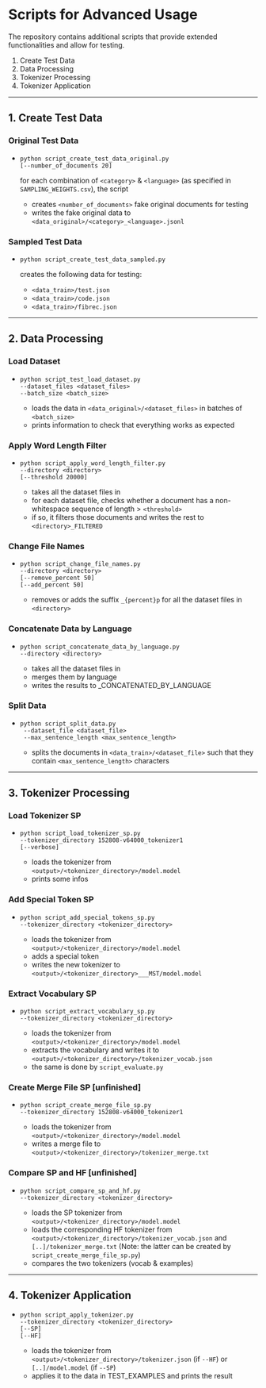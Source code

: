 # Scripts for Advanced Usage

The repository contains additional scripts that
provide extended functionalities and allow for testing.

1. Create Test Data
2. Data Processing
3. Tokenizer Processing
4. Tokenizer Application

----
## 1. Create Test Data

### Original Test Data

- ```
  python script_create_test_data_original.py
  [--number_of_documents 20]
  ```

  for each combination of `<category>` & `<language>` (as specified in `SAMPLING_WEIGHTS.csv`), the script
  - creates `<number_of_documents>` fake original documents for testing
  - writes the fake original data to `<data_original>/<category>_<language>.jsonl`

### Sampled Test Data

- ```
  python script_create_test_data_sampled.py
  ```

  creates the following data for testing:
  - `<data_train>/test.json`
  - `<data_train>/code.json`
  - `<data_train>/fibrec.json`

----
## 2. Data Processing

### Load Dataset

- ```
  python script_test_load_dataset.py
  --dataset_files <dataset_files>
  --batch_size <batch_size>
  ```
  - loads the data in `<data_original>/<dataset_files>` in batches of `<batch_size>`
  - prints information to check that everything works as expected

### Apply Word Length Filter

- ```
  python script_apply_word_length_filter.py
  --directory <directory>
  [--threshold 20000]
  ```
  - takes all the dataset files in <directory>
  - for each dataset file, checks whether a document has a non-whitespace sequence of length > `<threshold>`
  - if so, it filters those documents and writes the rest to `<directory>_FILTERED`

### Change File Names

- ```
  python script_change_file_names.py
  --directory <directory>
  [--remove_percent 50]
  [--add_percent 50]
  ```
  - removes or adds the suffix `_{percent}p` for all the dataset files in `<directory>`

### Concatenate Data by Language

- ```
  python script_concatenate_data_by_language.py
  --directory <directory>
  ```
  - takes all the dataset files in <directory>
  - merges them by language
  - writes the results to <directory>_CONCATENATED_BY_LANGUAGE


### Split Data

- ```
  python script_split_data.py  
   --dataset_file <dataset_file>
   --max_sentence_length <max_sentence_length>
  ```
  - splits the documents in `<data_train>/<dataset_file>` such that they contain `<max_sentence_length>` characters

----
## 3. Tokenizer Processing

### Load Tokenizer SP
- ```
  python script_load_tokenizer_sp.py
  --tokenizer_directory 152808-v64000_tokenizer1
  [--verbose]
  ```
  - loads the tokenizer from `<output>/<tokenizer_directory>/model.model`
  - prints some infos

### Add Special Token SP
- ```
  python script_add_special_tokens_sp.py
  --tokenizer_directory <tokenizer_directory>
  ```
  - loads the tokenizer from `<output>/<tokenizer_directory>/model.model`
  - adds a special token
  - writes the new tokenizer to `<output>/<tokenizer_directory>___MST/model.model`

### Extract Vocabulary SP
- ```
  python script_extract_vocabulary_sp.py
  --tokenizer_directory <tokenizer_directory>
  ```
  - loads the tokenizer from `<output>/<tokenizer_directory>/model.model`
  - extracts the vocabulary and writes it to `<output>/<tokenizer_directory>/tokenizer_vocab.json`
  - the same is done by `script_evaluate.py`

### Create Merge File SP [unfinished]
- ```
  python script_create_merge_file_sp.py
  --tokenizer_directory 152808-v64000_tokenizer1
  ```
  - loads the tokenizer from `<output>/<tokenizer_directory>/model.model`
  - writes a merge file to `<output>/<tokenizer_directory>/tokenizer_merge.txt`


### Compare SP and HF [unfinished]

- ```
  python script_compare_sp_and_hf.py
  --tokenizer_directory <tokenizer_directory>
  ```
  - loads the SP tokenizer from `<output>/<tokenizer_directory>/model.model`
  - loads the corresponding HF tokenizer from `<output>/<tokenizer_directory>/tokenizer_vocab.json` and `[..]/tokenizer_merge.txt`
    (Note: the latter can be created by `script_create_merge_file_sp.py`)
  - compares the two tokenizers (vocab & examples)

----
## 4. Tokenizer Application

- ```
  python script_apply_tokenizer.py
  --tokenizer_directory <tokenizer_directory>
  [--SP]
  [--HF]
  ```
  - loads the tokenizer from `<output>/<tokenizer_directory>/tokenizer.json` (if `--HF`) or `[..]/model.model` (if `--SP`)
  - applies it to the data in TEST_EXAMPLES and prints the result
